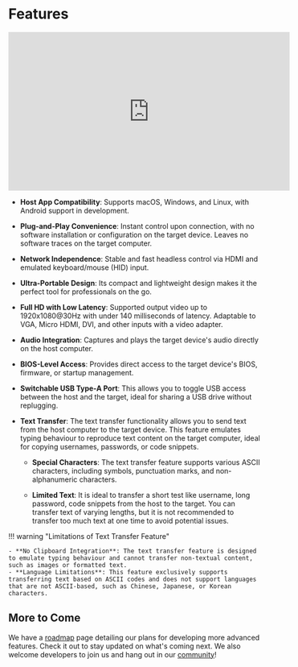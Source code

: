# Features

<iframe width="560" height="315" src="https://www.youtube.com/embed/r3HNUflWGOY?si=84Ek6F9ocHmmGTqW" title="YouTube video player" frameborder="0" allow="accelerometer; autoplay; clipboard-write; encrypted-media; gyroscope; picture-in-picture; web-share" referrerpolicy="strict-origin-when-cross-origin" allowfullscreen></iframe>

- **Host App Compatibility**:
  Supports macOS, Windows, and Linux, with Android support in development.

- **Plug-and-Play Convenience**:
  Instant control upon connection, with no software installation or configuration on the target device. Leaves no software traces on the target computer.

- **Network Independence**:
  Stable and fast headless control via HDMI and emulated keyboard/mouse (HID) input.

- **Ultra-Portable Design**:
  Its compact and lightweight design makes it the perfect tool for professionals on the go.

- **Full HD with Low Latency**:
  Supported output video up to 1920x1080@30Hz with under 140 milliseconds of latency. Adaptable to VGA, Micro HDMI, DVI, and other inputs with a video adapter.

- **Audio Integration**:
  Captures and plays the target device's audio directly on the host computer.

- **BIOS-Level Access**:
  Provides direct access to the target device's BIOS, firmware, or startup management.

- **Switchable USB Type-A Port**:
  This allows you to toggle USB access between the host and the target, ideal for sharing a USB drive without replugging.

- **Text Transfer**:
  The text transfer functionality allows you to send text from the host computer to the target device. This feature emulates typing behaviour to reproduce text content on the target computer, ideal for copying usernames, passwords, or code snippets.
  
    - **Special Characters**: The text transfer feature supports various ASCII characters, including symbols, punctuation marks, and non-alphanumeric characters.

    - **Limited Text**: It is ideal to transfer a short test like username, long password, code snippets from the host to the target. You can transfer text of varying lengths, but it is not recommended to transfer too much text at one time to avoid potential issues.

!!! warning "Limitations of Text Transfer Feature"

    - **No Clipboard Integration**: The text transfer feature is designed to emulate typing behaviour and cannot transfer non-textual content, such as images or formatted text.
    - **Language Limitations**: This feature exclusively supports transferring text based on ASCII codes and does not support languages that are not ASCII-based, such as Chinese, Japanese, or Korean characters.

## More to Come

We have a [roadmap](/roadmap) page detailing our plans for developing more advanced features. Check it out to stay updated on what's coming next. We also welcome developers to join us and hang out in our [community](/community)!